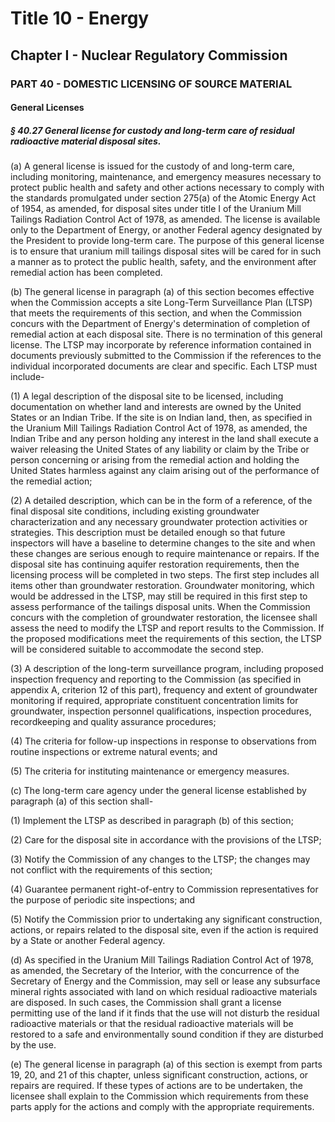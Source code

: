 
# Title 10 - Energy
## Chapter I - Nuclear Regulatory Commission
### PART 40 - DOMESTIC LICENSING OF SOURCE MATERIAL
#### General Licenses
##### § 40.27 General license for custody and long-term care of residual radioactive material disposal sites.

(a) A general license is issued for the custody of and long-term care, including monitoring, maintenance, and emergency measures necessary to protect public health and safety and other actions necessary to comply with the standards promulgated under section 275(a) of the Atomic Energy Act of 1954, as amended, for disposal sites under title I of the Uranium Mill Tailings Radiation Control Act of 1978, as amended. The license is available only to the Department of Energy, or another Federal agency designated by the President to provide long-term care. The purpose of this general license is to ensure that uranium mill tailings disposal sites will be cared for in such a manner as to protect the public health, safety, and the environment after remedial action has been completed.

(b) The general license in paragraph (a) of this section becomes effective when the Commission accepts a site Long-Term Surveillance Plan (LTSP) that meets the requirements of this section, and when the Commission concurs with the Department of Energy's determination of completion of remedial action at each disposal site. There is no termination of this general license. The LTSP may incorporate by reference information contained in documents previously submitted to the Commission if the references to the individual incorporated documents are clear and specific. Each LTSP must include-

(1) A legal description of the disposal site to be licensed, including documentation on whether land and interests are owned by the United States or an Indian Tribe. If the site is on Indian land, then, as specified in the Uranium Mill Tailings Radiation Control Act of 1978, as amended, the Indian Tribe and any person holding any interest in the land shall execute a waiver releasing the United States of any liability or claim by the Tribe or person concerning or arising from the remedial action and holding the United States harmless against any claim arising out of the performance of the remedial action;

(2) A detailed description, which can be in the form of a reference, of the final disposal site conditions, including existing groundwater characterization and any necessary groundwater protection activities or strategies. This description must be detailed enough so that future inspectors will have a baseline to determine changes to the site and when these changes are serious enough to require maintenance or repairs. If the disposal site has continuing aquifer restoration requirements, then the licensing process will be completed in two steps. The first step includes all items other than groundwater restoration. Groundwater monitoring, which would be addressed in the LTSP, may still be required in this first step to assess performance of the tailings disposal units. When the Commission concurs with the completion of groundwater restoration, the licensee shall assess the need to modify the LTSP and report results to the Commission. If the proposed modifications meet the requirements of this section, the LTSP will be considered suitable to accommodate the second step.

(3) A description of the long-term surveillance program, including proposed inspection frequency and reporting to the Commission (as specified in appendix A, criterion 12 of this part), frequency and extent of groundwater monitoring if required, appropriate constituent concentration limits for groundwater, inspection personnel qualifications, inspection procedures, recordkeeping and quality assurance procedures;

(4) The criteria for follow-up inspections in response to observations from routine inspections or extreme natural events; and

(5) The criteria for instituting maintenance or emergency measures.

(c) The long-term care agency under the general license established by paragraph (a) of this section shall-

(1) Implement the LTSP as described in paragraph (b) of this section;

(2) Care for the disposal site in accordance with the provisions of the LTSP;

(3) Notify the Commission of any changes to the LTSP; the changes may not conflict with the requirements of this section;

(4) Guarantee permanent right-of-entry to Commission representatives for the purpose of periodic site inspections; and

(5) Notify the Commission prior to undertaking any significant construction, actions, or repairs related to the disposal site, even if the action is required by a State or another Federal agency.

(d) As specified in the Uranium Mill Tailings Radiation Control Act of 1978, as amended, the Secretary of the Interior, with the concurrence of the Secretary of Energy and the Commission, may sell or lease any subsurface mineral rights associated with land on which residual radioactive materials are disposed. In such cases, the Commission shall grant a license permitting use of the land if it finds that the use will not disturb the residual radioactive materials or that the residual radioactive materials will be restored to a safe and environmentally sound condition if they are disturbed by the use.

(e) The general license in paragraph (a) of this section is exempt from parts 19, 20, and 21 of this chapter, unless significant construction, actions, or repairs are required. If these types of actions are to be undertaken, the licensee shall explain to the Commission which requirements from these parts apply for the actions and comply with the appropriate requirements.

